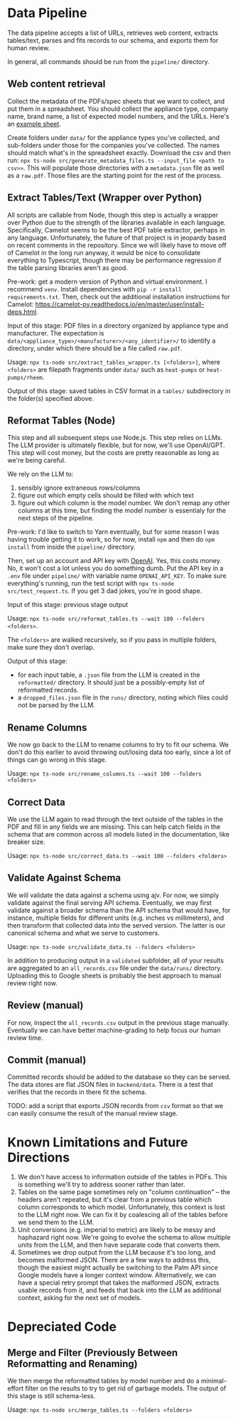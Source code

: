 # Data Pipeline

The data pipeline accepts a list of URLs, retrieves web content, extracts tables/text, parses and fits records to our schema, and exports them for human review.

In general, all commands should be run from the `pipeline/` directory.

## Web content retrieval

Collect the metadata of the PDFs/spec sheets that we want to collect, and put them in a spreadsheet. You should collect the appliance type, company name, brand name, a list of expected model numbers, and the URLs. Here's an [example sheet](https://gtvault-my.sharepoint.com/:x:/r/personal/dturcza3_gatech_edu/_layouts/15/Doc.aspx?sourcedoc=%7B5947E8C3-E1A6-4AAC-93AB-BDF792CF0704%7D&file=Appliance%20Metadata.xlsx&action=default&mobileredirect=true).

Create folders under `data/` for the appliance types you've collected, and sub-folders under those for the companies you've collected. The names should match what's in the spreadsheet exactly. Download the csv and then run: `npx ts-node src/generate_metadata_files.ts --input_file <path to csv>>`. This will populate those directories with a `metadata.json` file as well as a `raw.pdf`. Those files are the starting point for the rest of the process.

## Extract Tables/Text (Wrapper over Python)

All scripts are callable from Node, though this step is actually a wrapper over Python due to the strength of the libraries available in each language. Specifically, Camelot seems to be the best PDF table extractor, perhaps in any language. Unfortunately, the future of that project is in jeopardy based on recent comments in the repository. Since we will likely have to move off of Camelot in the long run anyway, it would be nice to consolidate everything to Typescript, though there may be performance regression if the table parsing libraries aren't as good.

Pre-work: get a modern version of Python and virtual environment. I recommend `venv`. Install dependencies with `pip -r install requirements.txt`.
Then, check out the additional installation instructions for Camelot: https://camelot-py.readthedocs.io/en/master/user/install-deps.html.

Input of this stage: PDF files in a directory organized by appliance type and manufacturer. The expectation is `data/<appliance_type>/<manufacturer>/<any_identifier>/` to identify a directory, under which there should be a file called `raw.pdf`.

Usage: `npx ts-node src/extract_tables_wrapper.ts [<folders>]`, where `<folders>` are filepath fragments under `data/` such as `heat-pumps` or `heat-pumps/rheem`.

Output of this stage: saved tables in CSV format in a `tables/` subdirectory in the folder(s) specified above.

## Reformat Tables (Node)

This step and all subsequent steps use Node.js. This step relies on LLMs. The LLM provider is ultimately flexible, but for now, we'll use OpenAI/GPT. This step will cost money, but the costs are pretty reasonable as long as we're being careful.

We rely on the LLM to:

1. sensibly ignore extraneous rows/columns
2. figure out which empty cells should be filled with which text
3. figure out which column is the model number. We don't remap any other columns at this time, but finding the model number is essentialy for the next steps of the pipeline.

Pre-work: I'd like to switch to Yarn eventually, but for some reason I was having trouble getting it to work, so for now, install `npm` and then do `npm install` from inside the `pipeline/` directory.

Then, set up an account and API key with [OpenAI](https://openai.com/product). Yes, this costs money. No, it won't cost a lot unless you do something dumb. Put the API key in a `.env` file under `pipeline/` with variable name `OPENAI_API_KEY`. To make sure everything's running, run the test script with `npx ts-node src/test_request.ts`. If you get 3 dad jokes, you're in good shape.

Input of this stage: previous stage output

Usage: `npx ts-node src/reformat_tables.ts --wait 100 --folders <folders>`.

The `<folders>` are walked recursively, so if you pass in multiple folders, make sure they don't overlap.

Output of this stage:

- for each input table, a `.json` file from the LLM is created in the `reformatted/` directory. It should just be a possibly-empty list of reformatted records.
- a `dropped_files.json` file in the `runs/` directory, noting which files could not be parsed by the LLM.

## Rename Columns

We now go back to the LLM to rename columns to try to fit our schema. We don't do this earlier to avoid throwing out/losing data too early, since a lot of things can go wrong in this stage.

Usage: `npx ts-node src/rename_columns.ts --wait 100 --folders <folders>`

## Correct Data

We use the LLM again to read through the text outside of the tables in the PDF and fill in any fields we are missing. This can help catch fields in the schema that are common across all models listed in the documentation, like breaker size.

Usage: `npx ts-node src/correct_data.ts --wait 100 --folders <folders>`

## Validate Against Schema

We will validate the data against a schema using ajv. For now, we simply validate against the final serving API schema. Eventually, we may first validate against a broader schema than the API schema that would have, for instance, multiple fields for different units (e.g. inches vs millimeters), and then transform that collected data into the served version. The latter is our canonical schema and what we serve to customers.

Usage: `npx ts-node src/validate_data.ts --folders <folders>`

In addition to producing output in a `validated` subfolder, all of your results are aggregated to an `all_records.csv` file under the `data/runs/` directory. Uploading this to Google sheets is probably the best approach to manual review right now.

## Review (manual)

For now, inspect the `all_records.csv` output in the previous stage manually. Eventually we can have better machine-grading to help focus our human review time.

## Commit (manual)

Committed records should be added to the database so they can be served. The data stores are flat JSON files in `backend/data`. There is a test that verifies that the records in there fit the schema.

TODO: add a script that exports JSON records from `csv` format so that we can easily consume the result of the manual review stage.

# Known Limitations and Future Directions

1. We don't have access to information outside of the tables in PDFs. This is something we'll try to address sooner rather than later.
2. Tables on the same page sometimes rely on "column continuation" – the headers aren't repeated, but it's clear from a previous table which column corresponds to which model. Unfortunately, this context is lost to the LLM right now. We can fix it by coalescing all of the tables before we send them to the LLM.
3. Unit conversions (e.g. imperial to metric) are likely to be messy and haphazard right now. We're going to evolve the schema to allow multiple units from the LLM, and then have separate code that converts them.
4. Sometimes we drop output from the LLM because it's too long, and becomes malformed JSON. There are a few ways to address this, though the easiest might actually be switching to the Palm API since Google models have a longer context window. Alternatively, we can have a special retry prompt that takes the malformed JSON, extracts usable records from it, and feeds that back into the LLM as additional context, asking for the next set of models.


# Depreciated Code

## Merge and Filter (Previously Between Reformatting and Renaming)

We then merge the reformatted tables by model number and do a minimal-effort filter on the results to try to get rid of garbage models. The output of this stage is still schema-less.

Usage: `npx ts-node src/merge_tables.ts --folders <folders>`

